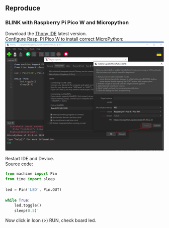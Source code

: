 ## Reproduce 

### BLINK with Raspberry Pi Pico W and Micropython
Download the [Thony IDE](https://thonny.org/) latest version.  
Configure Rasp. Pi Pico W to install correct MicroPython:  
![](config-thonny-rasp-device.png)  

Restart IDE and Device.  
Source code:  
```python
from machine import Pin
from time import sleep

led = Pin('LED', Pin.OUT)

while True:
    led.toggle()
    sleep(0.5)'
```
Now click in Icon (>) RUN, check board led.

